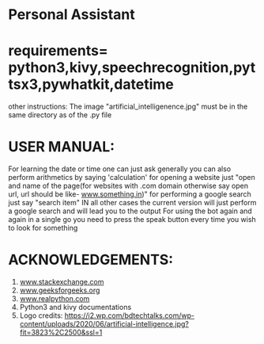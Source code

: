 # Personal Assistant
# requirements= python3,kivy,speechrecognition,pyttsx3,pywhatkit,datetime
other instructions: The image "artificial_intelligenence.jpg" must be in the same directory as of the .py file

#                                          USER MANUAL:
 For learning the date or time one can just ask generally
 you can also perform arithmetics by saying 'calculation'
 for opening a website just "open and name of the page(for websites with .com domain otherwise say open url, url should be like- www.something.in)"
 for performing a google search just say "search item"
 IN all other cases the current version will just perform a google search and will lead you to the output
 For using the bot again and again in a single go you need to press the speak button every time you wish to look for something


# ACKNOWLEDGEMENTS:
 1. www.stackexchange.com
 2. www.geeksforgeeks.org
 3. www.realpython.com
 4. Python3 and kivy documentations
 5. Logo credits: https://i2.wp.com/bdtechtalks.com/wp-content/uploads/2020/06/artificial-intelligence.jpg?fit=3823%2C2500&ssl=1

